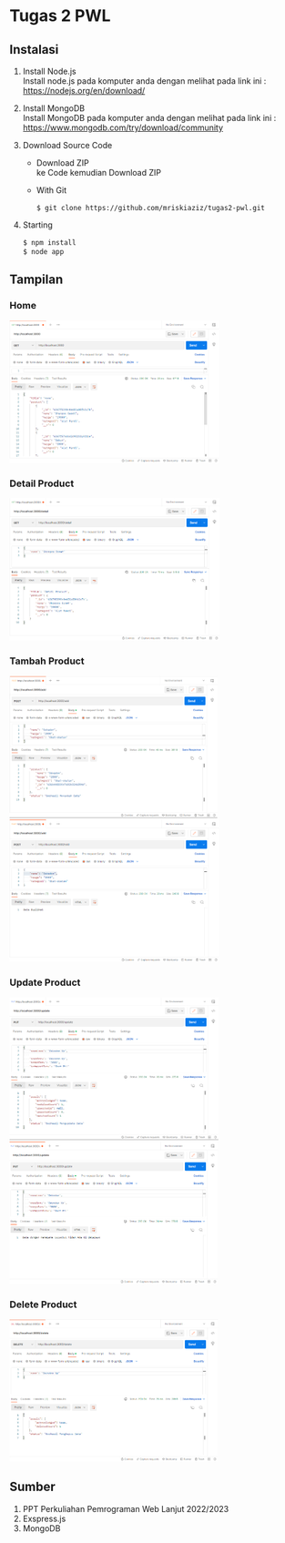 # Tugas 2 PWL

## Instalasi

1. Install Node.js <br>
Install node.js pada komputer anda dengan melihat pada link ini : https://nodejs.org/en/download/ <br>

2. Install MongoDB <br>
Install MongoDB pada komputer anda dengan melihat pada link ini : https://www.mongodb.com/try/download/community <br>

3. Download Source Code
   - Download ZIP <br>
ke Code kemudian Download ZIP

   - With Git <br>
      ```
      $ git clone https://github.com/mriskiaziz/tugas2-pwl.git
      ```
4. Starting
    ```
    $ npm install
    $ node app
    ```

## Tampilan
### Home
<div>
  <img widht="150px" height="250px" src="ss/01-list_product.png">
</div>

### Detail Product
<div>
  <img  widht="150px" height="250px" src="ss/02-detail_product.png">
</div>

### Tambah Product
<div>
  <img  widht="150px" height="250px" src="ss/03-add_product.png">
  <img  widht="150px" height="250px" src="ss/04-add_product_duplicate.png">
</div>

### Update Product
<div>
  <img  widht="150px" height="250px" src="ss/07-update_three_variabel.png">
  <img  widht="150px" height="250px" src="ss/08-update_namaTidakDitemukan.png">
</div>

### Delete Product
<div>
  <img  widht="150px" height="250px" src="ss/09-delete_product.png">
</div>


## Sumber
1. PPT Perkuliahan Pemrograman Web Lanjut 2022/2023
2. Exspress.js
3. MongoDB 

